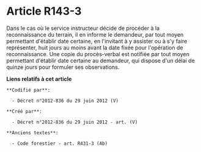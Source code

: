 # Article R143-3

Dans le cas où le service instructeur décide de procéder à la reconnaissance du terrain, il en informe le demandeur, par tout
moyen permettant d'établir date certaine, en l'invitant à y assister ou à s'y faire représenter, huit jours au moins avant la
date fixée pour l'opération de reconnaissance. Une copie du procès-verbal est notifiée par tout moyen permettant d'établir
date certaine au demandeur, qui dispose d'un délai de quinze jours pour formuler ses observations.

**Liens relatifs à cet article**

	**Codifié par**:

	  - Décret n°2012-836 du 29 juin 2012 (V)

	**Créé par**:

	  - Décret n°2012-836 du 29 juin 2012 - art. (V)

	**Anciens textes**:

	  - Code forestier - art. R431-3 (Ab)
